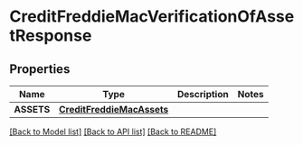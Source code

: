# CreditFreddieMacVerificationOfAssetResponse

## Properties
Name | Type | Description | Notes
------------ | ------------- | ------------- | -------------
**ASSETS** | [**CreditFreddieMacAssets**](CreditFreddieMacAssets.md) |  | 

[[Back to Model list]](../README.md#documentation-for-models) [[Back to API list]](../README.md#documentation-for-api-endpoints) [[Back to README]](../README.md)


